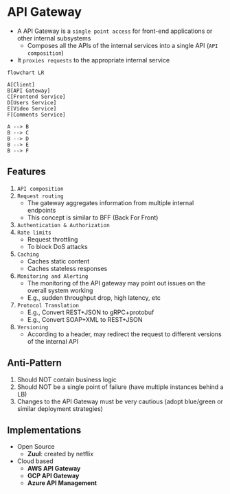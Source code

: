 # API Gateway

- A API Gateway is a `single point access` for front-end applications or other internal subsystems
  - Composes all the APIs of the internal services into a single API (`API composition`)
- It `proxies requests` to the appropriate internal service

```mermaid
flowchart LR

A[Client]
B[API Gateway]
C[Frontend Service]
D[Users Service]
E[Video Service]
F[Comments Service]

A --> B
B --> C
B --> D
B --> E
B --> F
```

## Features

1. `API composition`
1. `Request routing`
    - The gateway aggregates information from multiple internal endpoints
    - This concept is similar to BFF (Back For Front)
1. `Authentication & Authorization`
1. `Rate limits`
    - Request throttling
    - To block DoS attacks
1. `Caching`
    - Caches static content
    - Caches stateless responses
1. `Monitoring and Alerting`
    - The monitoring of the API gateway may point out issues on the overall system working
    - E.g., sudden throughput drop, high latency, etc
1. `Protocol Translation`
    - E.g., Convert REST+JSON to gRPC+protobuf
    - E.g., Convert SOAP+XML to REST+JSON
1. `Versioning`
    - According to a header, may redirect the request to different versions of the internal API

## Anti-Pattern

1. Should NOT contain business logic
1. Should NOT be a single point of failure (have multiple instances behind a LB)
1. Changes to the API Gateway must be very cautious (adopt blue/green or similar deployment strategies)

## Implementations

- Open Source
  - **Zuul**: created by netflix
- Cloud based
  - **AWS API Gateway**
  - **GCP API Gateway**
  - **Azure API Management**
